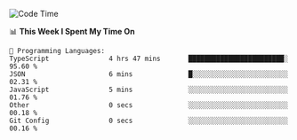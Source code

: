 <!--START_SECTION:waka-->
![Code Time](http://img.shields.io/badge/Code%20Time-1%2C035%20hrs%2049%20mins-blue)

📊 **This Week I Spent My Time On** 

```text
💬 Programming Languages: 
TypeScript               4 hrs 47 mins       ████████████████████████░   95.60 % 
JSON                     6 mins              █░░░░░░░░░░░░░░░░░░░░░░░░   02.31 % 
JavaScript               5 mins              ░░░░░░░░░░░░░░░░░░░░░░░░░   01.76 % 
Other                    0 secs              ░░░░░░░░░░░░░░░░░░░░░░░░░   00.18 % 
Git Config               0 secs              ░░░░░░░░░░░░░░░░░░░░░░░░░   00.16 % 
```


<!--END_SECTION:waka-->